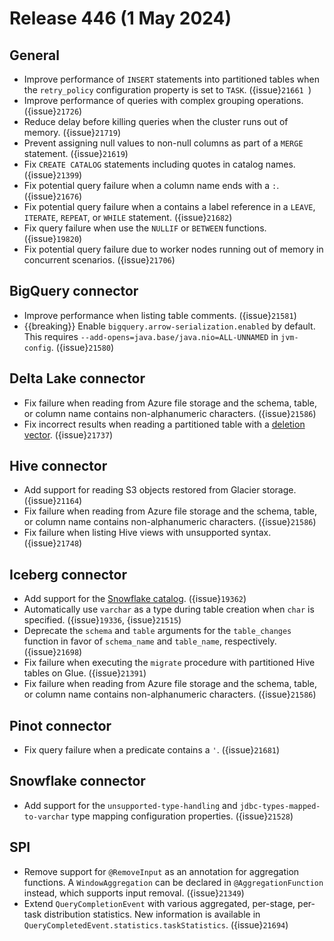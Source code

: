 # Release 446 (1 May 2024)

## General

* Improve performance of `INSERT` statements into partitioned tables when the
  `retry_policy` configuration property is set to `TASK`. ({issue}`21661 `)
* Improve performance of queries with complex grouping operations.  ({issue}`21726`)
* Reduce delay before killing queries when the cluster runs out of memory. ({issue}`21719`)
* Prevent assigning null values to non-null columns as part of a `MERGE`
  statement. ({issue}`21619`)
* Fix `CREATE CATALOG` statements including quotes in catalog names. ({issue}`21399`)
* Fix potential query failure when a column name ends with a `:`. ({issue}`21676`)
* Fix potential query failure when a [](/udf/sql) contains a label
  reference in a `LEAVE`, `ITERATE`, `REPEAT`, or `WHILE` statement. ({issue}`21682`)
* Fix query failure when [](/udf/sql) use the `NULLIF` or `BETWEEN`
  functions. ({issue}`19820`)
* Fix potential query failure due to worker nodes running out of memory in
  concurrent scenarios. ({issue}`21706`)

## BigQuery connector

* Improve performance when listing table comments. ({issue}`21581`)
* {{breaking}} Enable `bigquery.arrow-serialization.enabled` by default. This
  requires `--add-opens=java.base/java.nio=ALL-UNNAMED` in
  `jvm-config`. ({issue}`21580`)

## Delta Lake connector

* Fix failure when reading from Azure file storage and the schema, table, or
  column name contains non-alphanumeric characters. ({issue}`21586`)
* Fix incorrect results when reading a partitioned table with a
  [deletion vector](https://docs.delta.io/latest/delta-deletion-vectors.html). ({issue}`21737`)

## Hive connector

* Add support for reading S3 objects restored from Glacier storage. ({issue}`21164`)
* Fix failure when reading from Azure file storage and the schema, table, or
  column name contains non-alphanumeric characters. ({issue}`21586`)
* Fix failure when listing Hive views with unsupported syntax. ({issue}`21748`)

## Iceberg connector

* Add support for the [Snowflake catalog](iceberg-snowflake-catalog). ({issue}`19362`)
* Automatically use `varchar` as a type during table creation when `char` is
  specified. ({issue}`19336`, {issue}`21515`)
* Deprecate the `schema` and `table` arguments for the `table_changes` function
  in favor of `schema_name` and `table_name`, respectively. ({issue}`21698`)
* Fix failure when executing the `migrate` procedure with partitioned Hive
  tables on Glue. ({issue}`21391`)
* Fix failure when reading from Azure file storage and the schema, table, or
  column name contains non-alphanumeric characters. ({issue}`21586`)

## Pinot connector

* Fix query failure when a predicate contains a `'`. ({issue}`21681`)

## Snowflake connector

* Add support for the `unsupported-type-handling` and
  `jdbc-types-mapped-to-varchar` type mapping configuration properties. ({issue}`21528`)

## SPI

* Remove support for `@RemoveInput` as an annotation for aggregation functions.
  A `WindowAggregation` can be declared in `@AggregationFunction` instead, which
   supports input removal. ({issue}`21349`)
* Extend `QueryCompletionEvent` with various aggregated, per-stage, per-task
  distribution statistics. New information is available in
  `QueryCompletedEvent.statistics.taskStatistics`. ({issue}`21694`)
